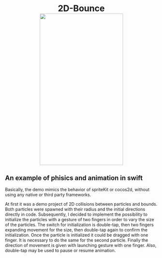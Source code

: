 
<h1 align="center">
<b>2D-Bounce</b>
   <br><img width="275" height="500" src="https://user-images.githubusercontent.com/16679908/50730814-41af1980-1124-11e9-80c3-f2d936a6d198.gif">
</h1>

## An example of phisics and animation in swift
Basically, the demo mimics the behavior of spriteKit or cocos2d, without using any native or third party frameworks.

At first it was a demo project of 2D collisions between particles and bounds.
Both particles were spawned with their radius and the initial directions directly in code.
Subsequently, I decided to implement the possibility to initialize the particles with a gesture of two fingers in order to vary the size of the particles. 
The switch for initialization is double-tap, then two fingers expanding movement for the size, then double-tap again to confirm the initialization.
Once the particle is initialized it could be dragged with one finger. 
It is necessary to do the same for the second particle.
Finally the direction of movement is given with launching gesture with one finger.
Also, double-tap may be used to pause or resume animation. 
